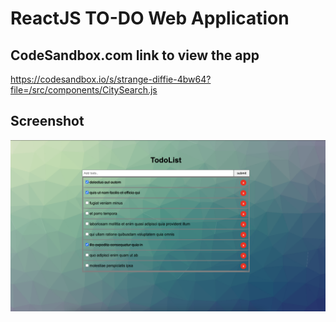 # ReactJS TO-DO Web Application

## CodeSandbox.com link to view the app
https://codesandbox.io/s/strange-diffie-4bw64?file=/src/components/CitySearch.js


## Screenshot 

![screenshot](https://github.com/abdel-elsayed/React-To-Do-List/blob/master/Screen%20Shot%202021-01-14%20at%2012.01.32%20AM.png)
